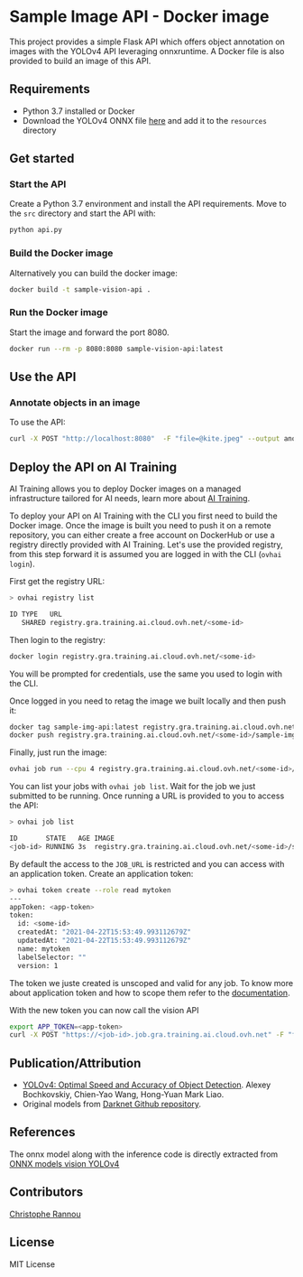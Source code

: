 # Sample Image API - Docker image

This project provides a simple Flask API which offers object annotation on images with the YOLOv4 API leveraging onnxruntime. 
A Docker file is also provided to build an image of this API.

## Requirements
- Python 3.7 installed or Docker
- Download the YOLOv4 ONNX file [here](https://github.com/onnx/models/raw/master/vision/object_detection_segmentation/yolov4/model/yolov4.onnx) and add it to the `resources` directory

## Get started

### Start the API

Create a Python 3.7 environment and install the API requirements. Move to the `src` directory and start the API with:
```bash
python api.py
```

### Build the Docker image

Alternatively you can build the docker image:

```bash
docker build -t sample-vision-api .
```

### Run the Docker image

Start the image and forward the port 8080.

```bash
docker run --rm -p 8080:8080 sample-vision-api:latest
```

## Use the API

### Annotate objects in an image

To use the API:
```bash
curl -X POST "http://localhost:8080"  -F "file=@kite.jpeg" --output anotated_kite.jpeg
```

## Deploy the API on AI Training

AI Training allows you to deploy Docker images on a managed infrastructure tailored for AI needs, learn more about [AI Training](https://www.ovhcloud.com/fr/public-cloud/ai-training/).

To deploy your API on AI Training with the CLI you first need to build the Docker image. 
Once the image is built you need to push it on a remote repository, you can either create a free account on DockerHub or use a registry directly provided with AI Training.
Let's use the provided registry, from this step forward it is assumed you are logged in with the CLI (`ovhai login`).

First get the registry URL:
```bash
> ovhai registry list

ID TYPE   URL
   SHARED registry.gra.training.ai.cloud.ovh.net/<some-id>
```

Then login to the registry:
```bash
docker login registry.gra.training.ai.cloud.ovh.net/<some-id>
```
You will be prompted for credentials, use the same you used to login with the CLI.

Once logged in you need to retag the image we built locally and then push it:
```bash
docker tag sample-img-api:latest registry.gra.training.ai.cloud.ovh.net/<some-id>/sample-img-api:latest
docker push registry.gra.training.ai.cloud.ovh.net/<some-id>/sample-img-api:latest
```

Finally, just run the image:
```bash
ovhai job run --cpu 4 registry.gra.training.ai.cloud.ovh.net/<some-id>/sample-img-api:latest
```

You can list your jobs with `ovhai job list`. Wait for the job we just submitted to be running. Once running a URL is provided to you to access the API:
```bash
> ovhai job list

ID       STATE   AGE IMAGE                                                           JOB_URL
<job-id> RUNNING 3s  registry.gra.training.ai.cloud.ovh.net/<some-id>/sample-img-api https://<job-id>.job.gra.training.ai.cloud.ovh.net
```

By default the access to the `JOB_URL` is restricted and you can access with an application token. Create an application token:
```bash
> ovhai token create --role read mytoken                                                                                                                                                                                                                                                                          (img-api)
---
appToken: <app-token>
token:
  id: <some-id>
  createdAt: "2021-04-22T15:53:49.993112679Z"
  updatedAt: "2021-04-22T15:53:49.993112679Z"
  name: mytoken
  labelSelector: ""
  version: 1
```
The token we juste created is unscoped and valid for any job. To know more about application token and how to scope them refer to the [documentation](https://docs.ovh.com/gb/en/ai-training/app-token-cli/).

With the new token you can now call the vision API
```bash
export APP_TOKEN=<app-token>
curl -X POST "https://<job-id>.job.gra.training.ai.cloud.ovh.net" -F "file=@kite.jpeg" --output anotated_kite.jpeg -H "Authorization: Bearer $APP_TOKEN"
```

## Publication/Attribution
* [YOLOv4: Optimal Speed and Accuracy of Object Detection](https://arxiv.org/abs/2004.10934). Alexey Bochkovskiy, Chien-Yao Wang, Hong-Yuan Mark Liao.
* Original models from [Darknet Github repository](https://github.com/AlexeyAB/darknet).

## References
The onnx model along with the inference code is directly extracted from [ONNX models vision YOLOv4](https://github.com/onnx/models/tree/master/vision/object_detection_segmentation/yolov4)

## Contributors
[Christophe Rannou](https://github.com/christophe-rannou)

## License
MIT License